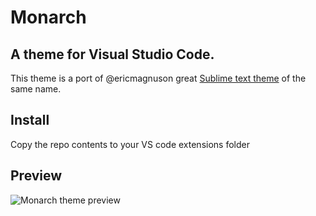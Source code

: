# Monarch
## A theme for Visual Studio Code.
This theme is a port of @ericmagnuson great [Sublime text theme](https://github.com/ericmagnuson/Monarch) of the same name.

## Install
Copy the repo contents to your VS code extensions folder

## Preview
![Monarch theme preview](https://camo.githubusercontent.com/fa5689dfd5b3d6906b87e0d828c1759a1db29c16/687474703a2f2f657269636d61676e75736f6e2e6d652f692f31347165755f32303133303931365f3030333631392e706e67)